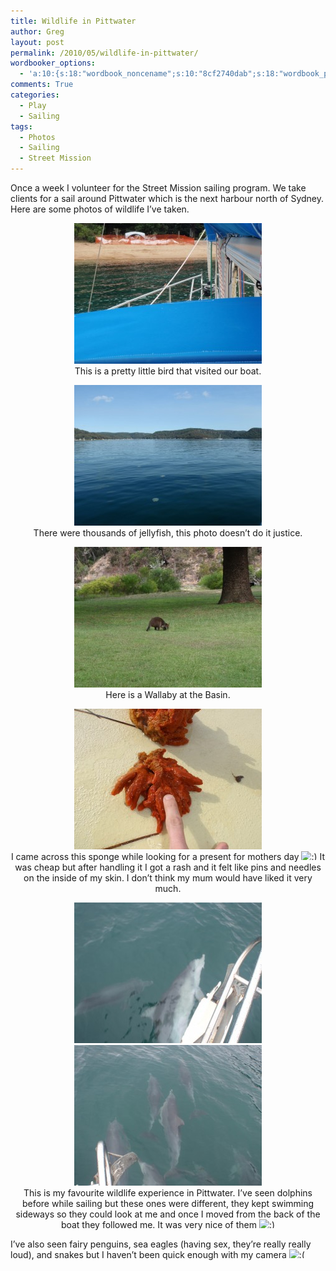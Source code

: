 ```yaml
---
title: Wildlife in Pittwater
author: Greg
layout: post
permalink: /2010/05/wildlife-in-pittwater/
wordbooker_options:
  - 'a:10:{s:18:"wordbook_noncename";s:10:"8cf2740dab";s:18:"wordbook_page_post";s:4:"-100";s:18:"wordbook_orandpage";s:1:"2";s:23:"wordbook_default_author";s:1:"2";s:23:"wordbook_extract_length";s:3:"256";s:19:"wordbook_actionlink";s:3:"300";s:26:"wordbooker_publish_default";s:2:"on";s:18:"wordbook_attribute";s:31:"Posted a new post on their blog";s:29:"wordbooker_status_update_text";s:35:": New blog post :  %title% - %link%";s:20:"wordbook_comment_get";s:2:"on";}'
comments: True
categories:
  - Play
  - Sailing
tags:
  - Photos
  - Sailing
  - Street Mission
---
```

Once a week I volunteer for the Street Mission sailing program. We take clients for a sail around Pittwater which is the next harbour north of Sydney. Here are some photos of wildlife I&#8217;ve taken.

<center>
  <a href="/wp-content/uploads/2010/05/P4060079.resized.jpg"><img src="/wp-content/uploads/2010/05/P4060079.resized-300x225.jpg" alt="" title="A pretty little bird" width="300" height="225" class="alignnone size-medium wp-image-410" /></a><br /> This is a pretty little bird that visited our boat.</p> 
  
  <p>
    <a href="/wp-content/uploads/2010/05/P3160054.resized.jpg"><img src="/wp-content/uploads/2010/05/P3160054.resized-300x225.jpg" alt="" title="Thousands of Jellyfish" width="300" height="225" class="alignnone size-medium wp-image-411" /></a><br /> There were thousands of jellyfish, this photo doesn&#8217;t do it justice.
  </p>
  
  <p>
    <a href="/wp-content/uploads/2010/05/P5040097.resized.jpg"><img src="/wp-content/uploads/2010/05/P5040097.resized-300x225.jpg" alt="" title="A wallaby at the Basin" width="300" height="225" class="alignnone size-medium wp-image-412" /></a><br /> Here is a Wallaby at the Basin.
  </p>
  
  <p>
    <a href="/wp-content/uploads/2010/05/P5040101.resized.jpg"><img src="/wp-content/uploads/2010/05/P5040101.resized-300x225.jpg" alt="" title="Sponge" width="300" height="225" class="alignnone size-medium wp-image-413" /></a><br /> I came across this sponge while looking for a present for mothers day <img src="http://gregology.net/wp-includes/images/smilies/simple-smile.png" alt=":)" class="wp-smiley" style="height: 1em; max-height: 1em;" /> It was cheap but after handling it I got a rash and it felt like pins and needles on the inside of my skin. I don&#8217;t think my mum would have liked it very much.
  </p>
  
  <p>
    <a href="/wp-content/uploads/2010/05/P5250052.resized.jpg"><img src="/wp-content/uploads/2010/05/P5250052.resized-300x225.jpg" alt="" title="Dolphin saying hello" width="300" height="225" class="alignnone size-medium wp-image-414" /></a><a href="/wp-content/uploads/2010/05/P5250044.resized.jpg"><img src="/wp-content/uploads/2010/05/P5250044.resized-300x225.jpg" alt="" title="A pod of dolphins" width="300" height="225" class="alignnone size-medium wp-image-415" /></a><br /> This is my favourite wildlife experience in Pittwater. I&#8217;ve seen dolphins before while sailing but these ones were different, they kept swimming sideways so they could look at me and once I moved from the back of the boat they followed me. It was very nice of them <img src="http://gregology.net/wp-includes/images/smilies/simple-smile.png" alt=":)" class="wp-smiley" style="height: 1em; max-height: 1em;" /></center>
  </p>
  
  <p>
    I&#8217;ve also seen fairy penguins, sea eagles (having sex, they&#8217;re really really loud), and snakes but I haven&#8217;t been quick enough with my camera <img src="http://gregology.net/wp-includes/images/smilies/frownie.png" alt=":(" class="wp-smiley" style="height: 1em; max-height: 1em;" />
  </p>